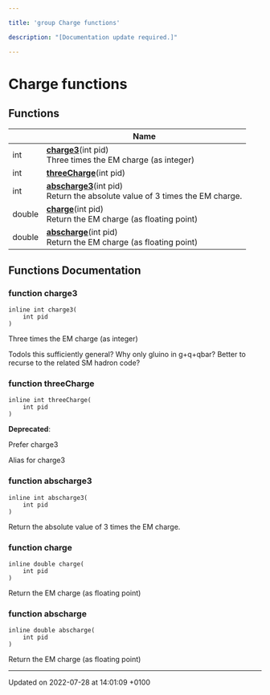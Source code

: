 ```yaml
---

title: 'group Charge functions'

description: "[Documentation update required.]"

---
```


# Charge functions



## Functions

|                | Name           |
| -------------- | -------------- |
| int | **[charge3](http://example.org/modules/group__mcutils__charge/#function-charge3)**(int pid)<br>Three times the EM charge (as integer)  |
| int | **[threeCharge](http://example.org/modules/group__mcutils__charge/#function-threecharge)**(int pid) |
| int | **[abscharge3](http://example.org/modules/group__mcutils__charge/#function-abscharge3)**(int pid)<br>Return the absolute value of 3 times the EM charge.  |
| double | **[charge](http://example.org/modules/group__mcutils__charge/#function-charge)**(int pid)<br>Return the EM charge (as floating point)  |
| double | **[abscharge](http://example.org/modules/group__mcutils__charge/#function-abscharge)**(int pid)<br>Return the EM charge (as floating point)  |


## Functions Documentation

### function charge3

```
inline int charge3(
    int pid
)
```

Three times the EM charge (as integer) 

TodoIs this sufficiently general? Why only gluino in g+q+qbar? Better to recurse to the related SM hadron code? 


### function threeCharge

```
inline int threeCharge(
    int pid
)
```


**Deprecated**: 

Prefer charge3 

Alias for charge3 


### function abscharge3

```
inline int abscharge3(
    int pid
)
```

Return the absolute value of 3 times the EM charge. 

### function charge

```
inline double charge(
    int pid
)
```

Return the EM charge (as floating point) 

### function abscharge

```
inline double abscharge(
    int pid
)
```

Return the EM charge (as floating point) 





-------------------------------

Updated on 2022-07-28 at 14:01:09 +0100
